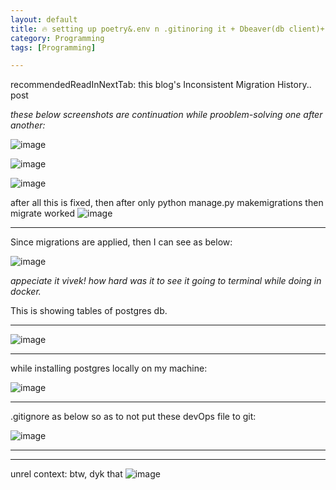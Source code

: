 ```yaml
---
layout: default
title: 🔥 setting up poetry&.env n .gitinoring it + Dbeaver(db client)+ vscode syncing these envConfiguration 
category: Programming
tags: [Programming]

---
```

recommendedReadInNextTab: this blog's Inconsistent Migration History.. post

_these below screenshots are continuation while prooblem-solving one after another:_

![image](https://github.com/user-attachments/assets/4729339d-4890-4733-a2da-c5ba73da7a3e)

![image](https://github.com/user-attachments/assets/14731059-3338-4504-8f9f-d7c05d05ab3e)

![image](https://github.com/user-attachments/assets/608e225d-d87c-41ec-ba8f-8a1d0c86894e)

after all this is fixed, then after only python manage.py makemigrations then migrate worked
![image](https://github.com/user-attachments/assets/19c90cad-b3cc-43cf-823f-250790bec9b7)

---
Since migrations are applied, then I can see as below:

![image](https://github.com/user-attachments/assets/dd31f6e7-2959-42c6-977b-80b82a833775)

_appeciate it vivek! how hard was it to see it going to terminal while doing in docker._ 

This is showing tables of postgres db. 

---
![image](https://github.com/user-attachments/assets/028ab528-ab12-4afc-b02f-52649f0a769a)

---
while installing postgres locally on my machine:

![image](https://github.com/user-attachments/assets/5a2409ea-7ec8-4dda-b7a5-49c6eb08f3f3)

---
.gitignore as below so as to not put these devOps file to git:

![image](https://github.com/user-attachments/assets/08e69ff8-ee96-40ab-8b44-b491d3494850)

---
---
unrel context:
btw, dyk that 
![image](https://github.com/user-attachments/assets/9db2ec5d-09cf-4106-a115-403102132eb0)

